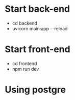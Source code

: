 # Start back-end
- cd backend
- uvicorn main:app --reload

# Start front-end
- cd frontend
- npm run dev
  
# Using postgre